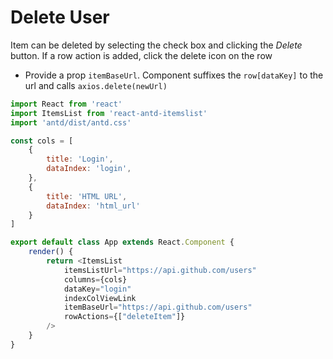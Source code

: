 # Delete User

Item can be deleted by selecting the check box and clicking the *Delete* button.
If a row action is added, click the delete icon on the row

* Provide a prop `itemBaseUrl`. Component suffixes the `row[dataKey]` to the url and calls `axios.delete(newUrl)`


```js
import React from 'react'
import ItemsList from 'react-antd-itemslist'
import 'antd/dist/antd.css'

const cols = [
    {
        title: 'Login',
        dataIndex: 'login',
    },
    {
        title: 'HTML URL',
        dataIndex: 'html_url'
    }
]

export default class App extends React.Component {
    render() {
        return <ItemsList
            itemsListUrl="https://api.github.com/users"
            columns={cols}
            dataKey="login"
            indexColViewLink
            itemBaseUrl="https://api.github.com/users"
            rowActions={["deleteItem"]}
        />
    }
}
```